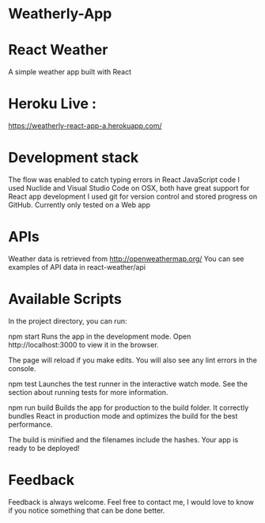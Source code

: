 # Weatherly-App

# React Weather 
A simple weather app built with React

# Heroku Live :
https://weatherly-react-app-a.herokuapp.com/

# Development stack 
The flow was enabled to catch typing errors in React JavaScript code I used Nuclide and Visual Studio Code on OSX, both have great support for React app development I used git for version control and stored progress on GitHub. Currently only tested on a Web app

# APIs 
Weather data is retrieved from http://openweathermap.org/ You can see examples of API data in react-weather/api

# Available Scripts

In the project directory, you can run:

npm start 
Runs the app in the development mode. Open http://localhost:3000 to view it in the browser.

The page will reload if you make edits. You will also see any lint errors in the console.

npm test 
Launches the test runner in the interactive watch mode. See the section about running tests for more information.

npm run build 
Builds the app for production to the build folder. It correctly bundles React in production mode and optimizes the build for the best performance.

The build is minified and the filenames include the hashes. Your app is ready to be deployed!

# Feedback 
Feedback is always welcome. Feel free to contact me, I would love to know if you notice something that can be done better.

